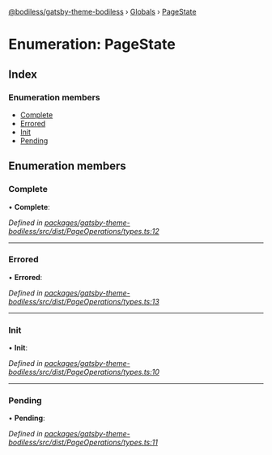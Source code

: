[@bodiless/gatsby-theme-bodiless](../README.md) › [Globals](../globals.md) › [PageState](pagestate.md)

# Enumeration: PageState

## Index

### Enumeration members

* [Complete](pagestate.md#complete)
* [Errored](pagestate.md#errored)
* [Init](pagestate.md#init)
* [Pending](pagestate.md#pending)

## Enumeration members

###  Complete

• **Complete**:

*Defined in [packages/gatsby-theme-bodiless/src/dist/PageOperations/types.ts:12](https://github.com/johnsonandjohnson/Bodiless-JS/blob/4f0bb69e/packages/gatsby-theme-bodiless/src/dist/PageOperations/types.ts#L12)*

___

###  Errored

• **Errored**:

*Defined in [packages/gatsby-theme-bodiless/src/dist/PageOperations/types.ts:13](https://github.com/johnsonandjohnson/Bodiless-JS/blob/4f0bb69e/packages/gatsby-theme-bodiless/src/dist/PageOperations/types.ts#L13)*

___

###  Init

• **Init**:

*Defined in [packages/gatsby-theme-bodiless/src/dist/PageOperations/types.ts:10](https://github.com/johnsonandjohnson/Bodiless-JS/blob/4f0bb69e/packages/gatsby-theme-bodiless/src/dist/PageOperations/types.ts#L10)*

___

###  Pending

• **Pending**:

*Defined in [packages/gatsby-theme-bodiless/src/dist/PageOperations/types.ts:11](https://github.com/johnsonandjohnson/Bodiless-JS/blob/4f0bb69e/packages/gatsby-theme-bodiless/src/dist/PageOperations/types.ts#L11)*
